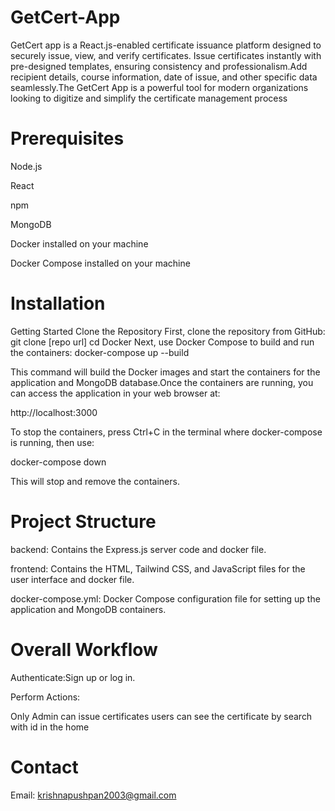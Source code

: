# GetCert-App
GetCert app  is a React.js-enabled certificate issuance platform designed to securely issue, view, and verify certificates.
Issue certificates instantly with pre-designed templates, ensuring consistency and professionalism.Add recipient details, course information, date of issue, and other specific data seamlessly.The GetCert App is a powerful tool for modern organizations looking to digitize and simplify the certificate management process 
# Prerequisites
Node.js

React

npm

MongoDB

Docker installed on your machine

Docker Compose installed on your machine
# Installation
Getting Started Clone the Repository First, clone the repository from GitHub: git clone [repo url] cd Docker Next, use Docker Compose to build and run the containers: docker-compose up --build

This command will build the Docker images and start the containers for the application and MongoDB database.Once the containers are running, you can access the application in your web browser at:

http://localhost:3000

To stop the containers, press Ctrl+C in the terminal where docker-compose is running, then use:

docker-compose down

This will stop and remove the containers.
# Project Structure
backend: Contains the Express.js server code and docker file.

frontend: Contains the HTML, Tailwind CSS, and JavaScript files for the user interface and docker file.

docker-compose.yml: Docker Compose configuration file for setting up the application and MongoDB containers.
# Overall Workflow
Authenticate:Sign up or log in.

Perform Actions:

Only Admin can issue certificates 
users can see the certificate by search with id in the home 

# Contact
Email: krishnapushpan2003@gmail.com





